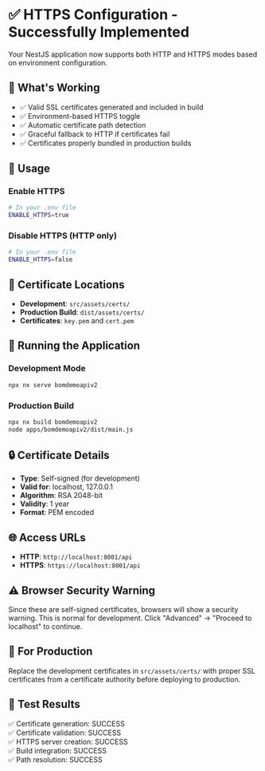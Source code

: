 # ✅ HTTPS Configuration - Successfully Implemented

Your NestJS application now supports both HTTP and HTTPS modes based on environment configuration.

## 🎉 What's Working

- ✅ Valid SSL certificates generated and included in build
- ✅ Environment-based HTTPS toggle
- ✅ Automatic certificate path detection
- ✅ Graceful fallback to HTTP if certificates fail
- ✅ Certificates properly bundled in production builds

## 🔧 Usage

### Enable HTTPS
```bash
# In your .env file
ENABLE_HTTPS=true
```

### Disable HTTPS (HTTP only)

```bash
# In your .env file
ENABLE_HTTPS=false
```

## 📁 Certificate Locations

- **Development**: `src/assets/certs/`
- **Production Build**: `dist/assets/certs/`
- **Certificates**: `key.pem` and `cert.pem`

## 🚀 Running the Application

### Development Mode
```bash
npx nx serve bomdemoapiv2
```

### Production Build
```bash
npx nx build bomdemoapiv2
node apps/bomdemoapiv2/dist/main.js
```

## 🔒 Certificate Details

- **Type**: Self-signed (for development)
- **Valid for**: localhost, 127.0.0.1
- **Algorithm**: RSA 2048-bit
- **Validity**: 1 year
- **Format**: PEM encoded

## 🌐 Access URLs

- **HTTP**: `http://localhost:8001/api`
- **HTTPS**: `https://localhost:8001/api`

## ⚠️ Browser Security Warning

Since these are self-signed certificates, browsers will show a security warning. This is normal for development. Click "Advanced" → "Proceed to localhost" to continue.

## 🔄 For Production

Replace the development certificates in `src/assets/certs/` with proper SSL certificates from a certificate authority before deploying to production.

## 🎯 Test Results

✅ Certificate generation: SUCCESS  
✅ Certificate validation: SUCCESS  
✅ HTTPS server creation: SUCCESS  
✅ Build integration: SUCCESS  
✅ Path resolution: SUCCESS

